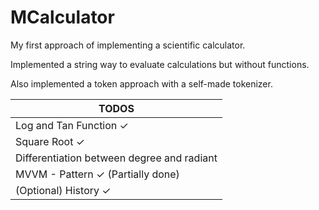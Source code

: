 # MCalculator
My first approach of implementing a scientific calculator.

Implemented a string way to evaluate calculations but without functions.

Also implemented a token approach with a self-made tokenizer.

| TODOS |
|-------|
|Log and Tan Function ✓|
|Square Root ✓|
|Differentiation between degree and radiant|
|MVVM - Pattern ✓ (Partially done)|
|(Optional) History ✓|
